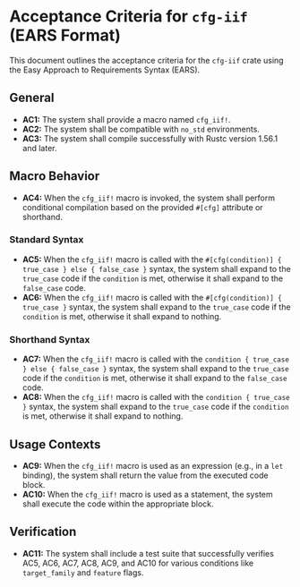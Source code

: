 # Acceptance Criteria for `cfg-iif` (EARS Format)

This document outlines the acceptance criteria for the `cfg-iif` crate using the Easy Approach to Requirements Syntax (EARS).

## General
- **AC1:** The system shall provide a macro named `cfg_iif!`.
- **AC2:** The system shall be compatible with `no_std` environments.
- **AC3:** The system shall compile successfully with Rustc version 1.56.1 and later.

## Macro Behavior
- **AC4:** When the `cfg_iif!` macro is invoked, the system shall perform conditional compilation based on the provided `#[cfg]` attribute or shorthand.

### Standard Syntax
- **AC5:** When the `cfg_iif!` macro is called with the `#[cfg(condition)] { true_case } else { false_case }` syntax, the system shall expand to the `true_case` code if the `condition` is met, otherwise it shall expand to the `false_case` code.
- **AC6:** When the `cfg_iif!` macro is called with the `#[cfg(condition)] { true_case }` syntax, the system shall expand to the `true_case` code if the `condition` is met, otherwise it shall expand to nothing.

### Shorthand Syntax
- **AC7:** When the `cfg_iif!` macro is called with the `condition { true_case } else { false_case }` syntax, the system shall expand to the `true_case` code if the `condition` is met, otherwise it shall expand to the `false_case` code.
- **AC8:** When the `cfg_iif!` macro is called with the `condition { true_case }` syntax, the system shall expand to the `true_case` code if the `condition` is met, otherwise it shall expand to nothing.

## Usage Contexts
- **AC9:** When the `cfg_iif!` macro is used as an expression (e.g., in a `let` binding), the system shall return the value from the executed code block.
- **AC10:** When the `cfg_iif!` macro is used as a statement, the system shall execute the code within the appropriate block.

## Verification
- **AC11:** The system shall include a test suite that successfully verifies AC5, AC6, AC7, AC8, AC9, and AC10 for various conditions like `target_family` and `feature` flags.
